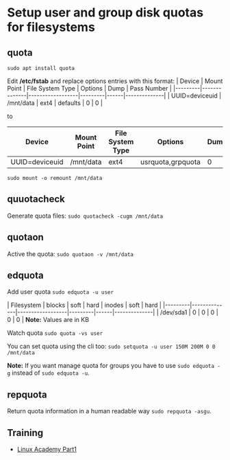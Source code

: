 # Setup user and group disk quotas for filesystems

## quota
````
sudo apt install quota
````
Edit **/etc/fstab** and replace options entries with this format:
| Device  | Mount Point  | File System Type | Options | Dump | Pass Number  |
|---------|--------------|------------------|---------|------|--------------|
| UUID=deviceuid | /mnt/data | ext4 | defaults | 0 | 0 |

to

| Device  | Mount Point  | File System Type | Options | Dump | Pass Number  |
|---------|--------------|------------------|---------|------|--------------|
| UUID=deviceuid | /mnt/data | ext4 | usrquota,grpquota | 0 | 0 |

````
sudo mount -o remount /mnt/data
````
## quuotacheck
Generate quota files: `sudo quotacheck -cugm /mnt/data`

## quotaon
Active the quota: `sudo quotaon -v /mnt/data`

## edquota
Add user quota `sudo edquota -u user`

| Filesystem  | blocks  | soft | hard | inodes | soft  | hard  |
|---------|--------------|------------------|---------|------|--------------|
| /dev/sda1 | 0 | 0 | 0 | 0 | 0 |
**Note:** Values are in KB

Watch quota `sudo quota -vs user`

You can set quota using the cli too:
`sudo setquota -u user 150M 200M 0 0 /mnt/data`

**Note:** If you want manage quota for groups you have to use `sudo edquota -g` instead of `sudo edquota -u`.
## repquota
Return quota information in a human readable way `sudo repquota -asgu`.

## Training
* [Linux Academy Part1](https://linuxacademy.com/cp/courses/lesson/course/5412/lesson/10/module/428)